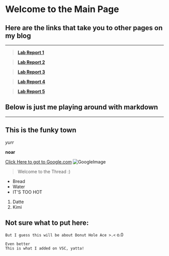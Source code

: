 # Welcome to the Main Page

## Here are the links that take you to other pages on my blog
---

> [**Lab Report 1**](https://NathanTzChung.github.io/cse15l-lab-reports/lab-report-1-week-2.html)

> [**Lab Report 2**](https://nathantzchung.github.io/cse15l-lab-reports/lab-report-2-week-4.html)

> [**Lab Report 3**](https://nathantzchung.github.io/cse15l-lab-reports/lab-report-3-week-6.html)

> [**Lab Report 4**](https://nathantzchung.github.io/cse15l-lab-reports/lab-report-4-week-8.html)

> [**Lab Report 5**](https://nathantzchung.github.io/cse15l-lab-reports/lab-report-5-week-10.html)

## Below is just me playing around with markdown 
---
## This is the funky town
*yurr*

**noar**

[Click Here to got to Google.com](https://www.google.com/)
![GoogleImage](https://cdn.vox-cdn.com/thumbor/Pkmq1nm3skO0-j693JTMd7RL0Zk=/0x0:2012x1341/1200x800/filters:focal(0x0:2012x1341)/cdn.vox-cdn.com/uploads/chorus_image/image/47070706/google2.0.0.jpg)
> Welcome to the Thread
> :)

* Bread
* Water
* IT'S TOO HOT

1. Datte
2. Kimi

Not sure what to put here:
---
`But I guess this will be about Donut Hole Ace >.<` o.0
```
Even better
This is what I added on VSC, yatta!
```